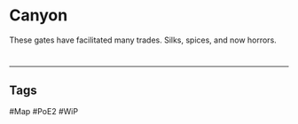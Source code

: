 # Canyon
These gates have facilitated many trades. Silks, spices, and now horrors.

#
---
## Tags
#Map
#PoE2 
#WiP 